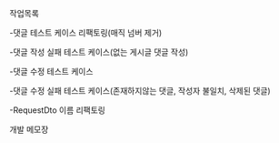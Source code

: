작업목록

-댓글 테스트 케이스 리팩토링(매직 넘버 제거)

-댓글 작성 실패 테스트 케이스(없는 게시글 댓글 작성)

-댓글 수정 테스트 케이스

-댓글 수정 실패 테스트 케이스(존재하지않는 댓글, 작성자 불일치, 삭제된 댓글)

-RequestDto 이름 리팩토링

개발 메모장

